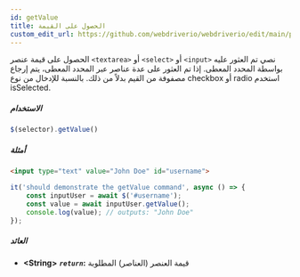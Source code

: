 ```yaml
---
id: getValue
title: الحصول على القيمة
custom_edit_url: https://github.com/webdriverio/webdriverio/edit/main/packages/webdriverio/src/commands/element/getValue.ts
---
```


الحصول على قيمة عنصر `<textarea>` أو `<select>` أو `<input>` نصي تم العثور عليه بواسطة المحدد المعطى.
إذا تم العثور على عدة عناصر عبر المحدد المعطى، يتم إرجاع مصفوفة من القيم بدلاً من ذلك.
بالنسبة للإدخال من نوع checkbox أو radio استخدم isSelected.

##### الاستخدام

```js
$(selector).getValue()
```

##### أمثلة

```html title="index.html"
<input type="text" value="John Doe" id="username">
```

```js title="getValue.js"
it('should demonstrate the getValue command', async () => {
    const inputUser = await $('#username');
    const value = await inputUser.getValue();
    console.log(value); // outputs: "John Doe"
});
```

##### العائد

- **&lt;String&gt;**
            **<code><var>return</var></code>:**   قيمة العنصر (العناصر) المطلوبة    
```